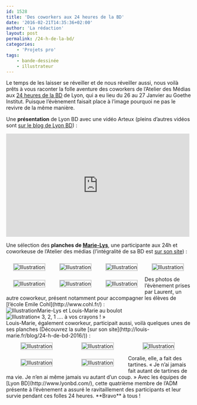 ```yaml
---
id: 1528
title: 'Des coworkers aux 24 heures de la BD'
date: '2016-02-21T14:35:36+02:00'
author: 'La rédaction'
layout: post
permalink: /24-h-de-la-bd/
categories:
    - 'Projets pro'
tags:
    - bande-dessinée
    - illustrateur
---
```


Le temps de les laisser se réveiller et de nous réveiller aussi, nous voilà prêts à vous raconter la folle aventure des coworkers de l’Atelier des Médias aux [24 heures de la BD](http://www.24hdelabandedessinee.com/) de Lyon, qui a eu lieu du 26 au 27 Janvier au Goethe Institut. Puisque l’évènement faisait place à l’image pourquoi ne pas le revivre de la même manière.

Une **présentation** de Lyon BD avec une vidéo Arteux (pleins d’autres vidéos sont [sur le blog de Lyon BD](http://blog.lyonbd.com/)) :

<iframe allow="autoplay" allowfullscreen="" frameborder="0" height="281" src="https://www.dailymotion.com/embed/video/x3okwio?pubtool=oembed" title="24H de la BD 2016 #1" width="500"></iframe>

Une sélection des **planches de [Marie-Lys](/coworkers/marie-lys-errard/)**, une participante aux 24h et coworkeuse de l’Atelier des médias (l’intégralité de sa BD est [sur son site](http://www.marie-lys.fr/projects/les-fantomes-de-lopera/)) :

 <style type="text/css">
			#gallery-9 {
				margin: auto;
			}
			#gallery-9 .gallery-item {
				float: left;
				margin-top: 10px;
				text-align: center;
				width: 25%;
			}
			#gallery-9 img {
				border: 2px solid #cfcfcf;
			}
			#gallery-9 .gallery-caption {
				margin-left: 0;
			}
			/* see gallery_shortcode() in wp-includes/media.php */
		</style>

<div class="gallery galleryid-1528 gallery-columns-4 gallery-size-medium" id="gallery-9"><dl class="gallery-item"> <dt class="gallery-icon portrait"> <img src="/uploads/2016/02/12647248_1084872124885781_2061156226091391504_n-218x300.jpg" alt="Illustration"> </dt></dl><dl class="gallery-item"> <dt class="gallery-icon portrait"> <img src="/uploads/2016/02/12573203_1084872204885773_8478143261142214401_n-218x300.jpg" alt="Illustration"> </dt></dl><dl class="gallery-item"> <dt class="gallery-icon portrait"> <img src="/uploads/2016/02/12650991_1084872311552429_5622978151690199309_n-218x300.jpg" alt="Illustration"> </dt></dl><dl class="gallery-item"> <dt class="gallery-icon portrait"> <img src="/uploads/2016/02/12644926_1084872234885770_1465119895511353169_n-218x300.jpg" alt="Illustration"> </dt></dl>  
<dl class="gallery-item"> <dt class="gallery-icon portrait"> <img src="/uploads/2016/02/12644872_1084872268219100_2070749187679725367_n-218x300.jpg" alt="Illustration"> </dt></dl><dl class="gallery-item"> <dt class="gallery-icon portrait"> <img src="/uploads/2016/02/12642515_1084872308219096_204073781785619053_n-218x300.jpg" alt="Illustration"> </dt></dl><dl class="gallery-item"> <dt class="gallery-icon portrait"> <img src="/uploads/2016/02/12651098_1084872408219086_7136049292567436531_n-218x300.jpg" alt="Illustration"> </dt></dl>   
 </div>Des photos de l’évènement prises par Laurent, un autre coworkeur, présent notamment pour accompagner les élèves de [l’école Emile Cohl](http://www.cohl.fr/) :

<div class="wp-caption aligncenter" id="attachment_1547" style="width: 650px"><img src="/uploads/2016/02/IMG_20160126_190244-1024x768.jpg" alt="Illustration">Marie-Lys et Louis-Marie au boulot

</div><div class="wp-caption aligncenter" id="attachment_1548" style="width: 650px"><img src="/uploads/2016/02/IMG_20160126_191934-1024x768.jpg" alt="Illustration">« 3, 2, 1 …. à vos crayons ! »

</div>Louis-Marie, également coworkeur, participait aussi, voilà quelques unes de ses planches (Découvrez la suite [sur son site](http://louis-marie.fr/blog/24-h-de-bd-2016/)) :

 <style type="text/css">
			#gallery-10 {
				margin: auto;
			}
			#gallery-10 .gallery-item {
				float: left;
				margin-top: 10px;
				text-align: center;
				width: 33%;
			}
			#gallery-10 img {
				border: 2px solid #cfcfcf;
			}
			#gallery-10 .gallery-caption {
				margin-left: 0;
			}
			/* see gallery_shortcode() in wp-includes/media.php */
		</style>

<div class="gallery galleryid-1528 gallery-columns-3 gallery-size-medium" id="gallery-10"><dl class="gallery-item"> <dt class="gallery-icon portrait"> <img src="/uploads/2016/02/1-215x300.jpg" alt="Illustration"> </dt></dl><dl class="gallery-item"> <dt class="gallery-icon portrait"> <img src="/uploads/2016/02/2-213x300.jpg" alt="Illustration"> </dt></dl><dl class="gallery-item"> <dt class="gallery-icon portrait"> <img src="/uploads/2016/02/3-218x300.jpg" alt="Illustration"> </dt></dl>  
<dl class="gallery-item"> <dt class="gallery-icon portrait"> <img src="/uploads/2016/02/4-215x300.jpg" alt="Illustration"> </dt></dl><dl class="gallery-item"> <dt class="gallery-icon portrait"> <img src="/uploads/2016/02/5-215x300.jpg" alt="Illustration"> </dt></dl>   
 </div>Coralie, elle, a fait des tartines. « Je n’ai jamais fait autant de tartines de ma vie. Je n’en ai même jamais vu autant d’un coup. » Avec les équipes de [Lyon BD](http://www.lyonbd.com/), cette quatrième membre de l’ADM présente à l’évènement a assuré le ravitaillement des participants et leur survie pendant ces folles 24 heures. **Bravo** à tous !